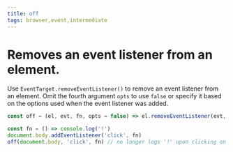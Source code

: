 ```yaml
---
title: off
tags: browser,event,intermediate
---
```


# Removes an event listener from an element.

Use `EventTarget.removeEventListener()` to remove an event listener from an element.
Omit the fourth argument `opts` to use `false` or specify it based on the options used when the event listener was added.

```js
const off = (el, evt, fn, opts = false) => el.removeEventListener(evt, fn, opts)
```

```js
const fn = () => console.log('!')
document.body.addEventListener('click', fn)
off(document.body, 'click', fn) // no longer logs '!' upon clicking on the page
```
